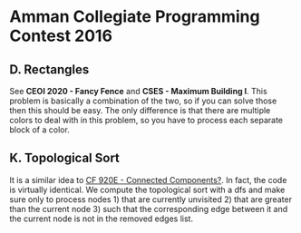 # Amman Collegiate Programming Contest 2016

## D. Rectangles
See <b>CEOI 2020 - Fancy Fence</b> and <b>CSES - Maximum Building I</b>. This problem is basically a combination of the two, so if you can solve those then this should be easy. The only difference is that there are multiple colors to deal with in this problem, so you have to process each separate block of a color.

## K. Topological Sort
It is a similar idea to [CF 920E - Connected Components?](https://codeforces.com/contest/920/problem/E). In fact, the code is virtually identical. We compute the topological sort with a dfs and make sure only to process nodes 1) that are currently unvisited 2) that are greater than the current node 3) such that the corresponding edge between it and the current node is not in the removed edges list.
